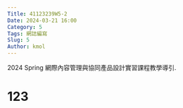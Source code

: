 ```yaml
---
Title: 41123239W5-2
Date: 2024-03-21 16:00
Category: 5
Tags: 網誌編寫
Slug: 5
Author: kmol
---
```


2024 Spring 網際內容管理與協同產品設計實習課程教學導引.


<!-- PELICAN_END_SUMMARY -->

# 123